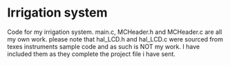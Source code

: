 # Irrigation system
Code for my irrigation system. main.c, MCHeader.h and MCHeader.c are all my own work. please note that hal_LCD.h and hal_LCD.c were sourced from texes instruments sample code and as such is NOT my work. I have included them as they complete the project file i have sent.
